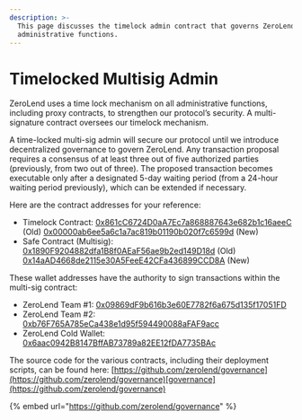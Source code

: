 ```yaml
---
description: >-
  This page discusses the timelock admin contract that governs ZeroLend’s
  administrative functions.
---
```


# Timelocked Multisig Admin

ZeroLend uses a time lock mechanism on all administrative functions, including proxy contracts, to strengthen our protocol’s security. A multi-signature contract oversees our timelock mechanism.

A time-locked multi-sig admin will secure our protocol until we introduce decentralized governance to govern ZeroLend. Any transaction proposal requires a consensus of at least three out of five authorized parties (previously, from two out of three). The proposed transaction becomes executable only after a designated 5-day waiting period (from a 24-hour waiting period previously), which can be extended if necessary.

Here are the contract addresses for your reference:

* Timelock Contract: [0x861cC6724D0aA7Ec7a868887643e682b1c16aeeC](https://era.zksync.network/address/0x861cC6724D0aA7Ec7a868887643e682b1c16aeeC) (Old) [0x00000ab6ee5a6c1a7ac819b01190b020f7c6599d](https://lineascan.build/address/0x00000ab6ee5a6c1a7ac819b01190b020f7c6599d) (New)
* Safe Contract (Multisig): [0x1890F9204882dfa1B8f0AEaF56ae9b2ed149D18d](https://app.safe.global/transactions/history?safe=zksync:0x1890F9204882dfa1B8f0AEaF56ae9b2ed149D18d) (Old) [0x14aAD4668de2115e30A5FeeE42CFa436899CCD8A](https://safe.linea.build/settings/setup?safe=linea:0x14aAD4668de2115e30A5FeeE42CFa436899CCD8A) (New)

These wallet addresses have the authority to sign transactions within the multi-sig contract:

* ZeroLend Team #1: [0x09869dF9b616b3e60E7782f6a675d135f17051FD](https://era.zksync.network/address/0x09869df9b616b3e60e7782f6a675d135f17051fd)
* ZeroLend Team #2: [0xb76F765A785eCa438e1d95f594490088aFAF9acc](https://era.zksync.network/address/0xb76F765A785eCa438e1d95f594490088aFAF9acc)
* ZeroLend Cold Wallet: [0x6aac0942B8147BffAB73789a82EE12fDA7735BAc](https://era.zksync.network/address/0x6aac0942b8147bffab73789a82ee12fda7735bac)

The source code for the various contracts, including their deployment scripts, can be found here: [https://github.com/zerolend/governance](https://github.com/zerolend/governance)[governance](https://github.com/zerolend/governance)

{% embed url="https://github.com/zerolend/governance" %}
